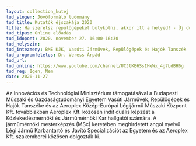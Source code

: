 ```yaml
---
layout: collection_kutej
tud_slogen: Jövőformáló tudomány
tud_title: Kutatók éjszakája 2020
title: Ha szeretsz repülőgépeket bütykölni, akkor itt a helyed! - Új duális repülőgép karbantartó és javító MSc képzés indul a BME-n
tud_tipus: Online előadás
tud_idopont: 2020. november 27. 16:00-16:30
tud_helyszin:
tud_intezmeny: BME KJK, Vasúti Járművek, Repülőgépek és Hajók Tanszék
tud_programfelelos: Dr. Veress Árpád
tud_url:
tud_online: https://www.youtube.com/channel/UCJtKE6SsIHeWx_4g7LdBH6g
tud_reg: Igen, Nem
date: 2020-11-27
---
```


Az Innovációs és Technológiai Minisztérium támogatásával a Budapesti Műszaki és Gazdaságtudományi Egyetem Vasúti Járművek, Repülőgépek és Hajók Tanszéke és az Aeroplex Közép-Európai Légijármű Műszaki Központ Kft. továbbiakban Aeroplex Kft. közösen indít duális képzést a Közlekedésmérnöki és Járműmérnöki Kar hallgatói számára. A járműmérnöki mesterképzés (MSc) keretében meghirdetett angol nyelvű Légi Jármű Karbantartó és Javító Specializációt az Egyetem és az Aeroplex Kft. szakemberei közösen dolgozták ki.
